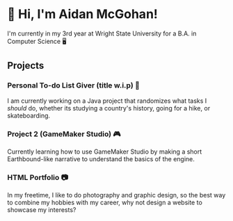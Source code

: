 # 👋 Hi, I'm Aidan McGohan!
I'm currently in my 3rd year at Wright State University for a B.A. in Computer Science 🖥️

## Projects
### Personal To-do List Giver (title w.i.p) 📝
I am currently working on a Java project that randomizes what tasks I *should* do, whether its studying a country's history, going for a hike, or skateboarding.

### Project 2 (GameMaker Studio) 🎮
Currently learning how to use GameMaker Studio by making a short Earthbound-like narrative to understand the basics of the engine.

### HTML Portfolio 📷
In my freetime, I like to do photography and graphic design, so the best way to combine my hobbies with my career, why not design a website to showcase my interests?
